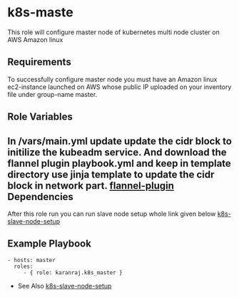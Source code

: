 k8s-maste
=========

This role will configure master node of kubernetes multi node cluster on AWS Amazon linux

Requirements
------------

To successfully configure master node you must have an Amazon linux ec2-instance launched on AWS whose public IP uploaded on your inventory file under group-name master.

Role Variables
--------------

In /vars/main.yml update update the cidr block to initilize the kubeadm service.
 And download the flannel plugin playbook.yml and keep in template directory use jinja template to update the cidr block in network part.
[flannel-plugin](https://raw.githubusercontent.com/coreos/flannel/master/Documentation/kube-flannel.yml)
Dependencies
------------

After this role run you can run slave node setup whole link given below
[k8s-slave-node-setup]()

Example Playbook
----------------

    - hosts: master
      roles:
         - { role: karanraj.k8s_master }

* See Also
  [k8s-slave-node-setup](https://galaxy.ansible.com/karanraj/k8s_slave)

